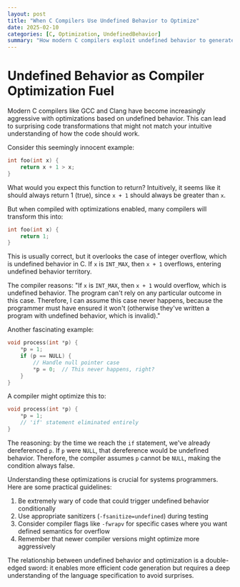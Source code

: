 ```yaml
---
layout: post
title: "When C Compilers Use Undefined Behavior to Optimize"
date: 2025-02-10
categories: [C, Optimization, UndefinedBehavior]
summary: "How modern C compilers exploit undefined behavior to generate surprisingly aggressive optimizations, and why this matters for systems programmers."
---
```


# Undefined Behavior as Compiler Optimization Fuel

Modern C compilers like GCC and Clang have become increasingly aggressive with optimizations based on undefined behavior. This can lead to surprising code transformations that might not match your intuitive understanding of how the code should work.

Consider this seemingly innocent example:

```c
int foo(int x) {
    return x + 1 > x;
}
```

What would you expect this function to return? Intuitively, it seems like it should always return 1 (true), since `x + 1` should always be greater than `x`.

But when compiled with optimizations enabled, many compilers will transform this into:

```c
int foo(int x) {
    return 1;
}
```

This is usually correct, but it overlooks the case of integer overflow, which is undefined behavior in C. If `x` is `INT_MAX`, then `x + 1` overflows, entering undefined behavior territory.

The compiler reasons: "If `x` is `INT_MAX`, then `x + 1` would overflow, which is undefined behavior. The program can't rely on any particular outcome in this case. Therefore, I can assume this case never happens, because the programmer must have ensured it won't (otherwise they've written a program with undefined behavior, which is invalid)."

Another fascinating example:

```c
void process(int *p) {
    *p = 1;
    if (p == NULL) {
        // Handle null pointer case
        *p = 0;  // This never happens, right?
    }
}
```

A compiler might optimize this to:

```c
void process(int *p) {
    *p = 1;
    // 'if' statement eliminated entirely
}
```

The reasoning: by the time we reach the `if` statement, we've already dereferenced `p`. If `p` were `NULL`, that dereference would be undefined behavior. Therefore, the compiler assumes `p` cannot be `NULL`, making the condition always false.

Understanding these optimizations is crucial for systems programmers. Here are some practical guidelines:

1. Be extremely wary of code that could trigger undefined behavior conditionally
2. Use appropriate sanitizers (`-fsanitize=undefined`) during testing
3. Consider compiler flags like `-fwrapv` for specific cases where you want defined semantics for overflow
4. Remember that newer compiler versions might optimize more aggressively

The relationship between undefined behavior and optimization is a double-edged sword: it enables more efficient code generation but requires a deep understanding of the language specification to avoid surprises.